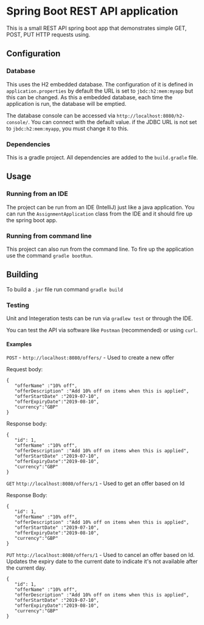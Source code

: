# Spring Boot REST API application

This is a small REST API spring boot app that demonstrates simple GET, POST, PUT HTTP requests using.

## Configuration
### Database
This uses the H2 embedded database. The configuration of it is defined in `application.properties`  by default the URL is set to `jbdc:h2:mem:myapp` but this can be changed. As this a embedded database, each time the application is run, the database will be emptied.

The database console can be accessed via `http://localhost:8080/h2-console/`. You can connect with the default value. if the JDBC URL is not set to `jbdc:h2:mem:myapp`, you must change it to this.

### Dependencies
This is a gradle project. All dependencies are added to the `build.gradle` file.


## Usage

### Running from an IDE
The project can be run from an IDE (IntelliJ) just like a java application. You can run the `AssignmentApplication` class from the IDE and it should fire up the spring boot app.

### Running from command line
This project can also run from the command line. To fire up the application use the command `gradle bootRun`.

## Building

To build a `.jar` file run command `gradle build`


### Testing

Unit and Integeration tests can be run via `gradlew test` or through the IDE.

You can test the API via software like `Postman` (recommended) or using `curl`.
#### Examples


`POST` - `http://localhost:8080/offers/` - Used to create a new offer

Request body:
```
{
   "offerName" :"10% off",
   "offerDescription" :"Add 10% off on items when this is applied",
   "offerStartDate" :"2019-07-10",
   "offerExpiryDate":"2019-08-10",
   "currency":"GBP"
}
```
Response body:
```
{
   "id": 1,
   "offerName" :"10% off",
   "offerDescription" :"Add 10% off on items when this is applied",
   "offerStartDate" :"2019-07-10",
   "offerExpiryDate":"2019-08-10",
   "currency":"GBP"
}
```

`GET` `http://localhost:8080/offers/1` - Used to get an offer based on Id

 Response Body:
```
{
   "id": 1,
   "offerName" :"10% off",
   "offerDescription" :"Add 10% off on items when this is applied",
   "offerStartDate" :"2019-07-10",
   "offerExpiryDate":"2019-08-10",
   "currency":"GBP"
}
```

`PUT` `http://localhost:8080/offers/1` - Used to cancel an offer based on Id.
Updates the expiry date to the current date to indicate it's not available after the current day.

```
{
   "id": 1,
   "offerName" :"10% off",
   "offerDescription" :"Add 10% off on items when this is applied",
   "offerStartDate" :"2019-07-10",
   "offerExpiryDate":"2019-08-10",
   "currency":"GBP"
}